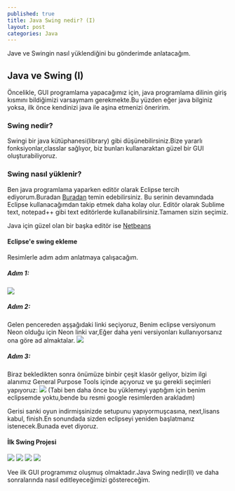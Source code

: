 ```yaml
---
published: true
title: Java Swing nedir? (I)
layout: post
categories: Java
---
```

Jave ve Swingin nasıl yüklendiğini bu gönderimde anlatacağım.

## Java ve Swing (I)

Öncelikle, GUI programlama yapacağımız için, java programlama dilinin giriş kısmını bildiğimizi varsaymam gerekmekte.Bu yüzden eğer java bilginiz yoksa, ilk önce kendinizi java ile aşina etmenizi öneririm.

### Swing nedir?

Swingi bir java kütüphanesi(library) gibi düşünebilirsiniz.Bize yararlı fonksiyonlar,classlar sağlıyor, biz bunları kullanaraktan güzel bir GUI oluşturabiliyoruz.

### Swing nasıl yüklenir?

Ben java programlama yaparken editör olarak Eclipse tercih ediyorum.Buradan [Buradan](http://www.eclipse.org/downloads/packages/) temin edebilirsiniz. Bu serinin devamındada Eclipse kullanacağımdan takip etmek daha kolay olur. Editör olarak Sublime text, notepad++ gibi text editörlerde kullanabilirsiniz.Tamamen sizin seçimiz.

Java için güzel olan bir başka editör ise [Netbeans](https://netbeans.org/downloads/index.html)

#### Eclipse'e swing ekleme

Resimlerle adım adım anlatmaya çalışacağım.

##### Adım 1:
![]({{site.baseurl}}/images/javaswing/adim1.jpg)
##### Adım 2:
Gelen pencereden aşşağıdaki linki seçiyoruz, Benim eclipse versiyonum Neon olduğu için Neon linki var,Eğer daha yeni versiyonları kullanıyorsanız ona göre ad almaktalar. 
![]({{site.baseurl}}/images/javaswing/adim2.jpg)
##### Adım 3:
Biraz bekledikten sonra önümüze binbir çeşit klasör geliyor, bizim ilgi alanımız General Purpose Tools içinde açıyoruz ve şu gerekli seçimleri yapıyoruz:
![]({{site.baseurl}}/images/javaswing/adim3.jpg)
(Tabi ben daha önce bu yüklemeyi yaptığım için benim eclipsemde yoktu,bende bu resmi google resimlerden arakladım)

Gerisi sanki oyun indirmişsinizde setupunu yapıyormuşcasına, next,lisans kabul, finish.En sonundada sizden eclipseyi yeniden başlatmanız istenecek.Bunada evet diyoruz.

#### İlk Swing Projesi
![]({{site.baseurl}}/images/javaswing/adim4.jpg)
![]({{site.baseurl}}/images/javaswing/adim5.jpg)
![]({{site.baseurl}}/images/javaswing/adim6.jpg)
![]({{site.baseurl}}/images/javaswing/adim7.jpg)

Vee ilk GUI programımız oluşmuş olmaktadır.Java Swing nedir(II) ve daha sonralarında nasıl editleyeceğimizi göstereceğim.






